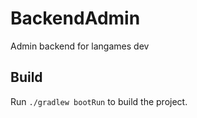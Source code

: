 # BackendAdmin
Admin backend for langames dev

## Build

Run `./gradlew bootRun` to build the project.